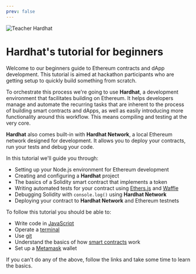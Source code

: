 ```yaml
---
prev: false
---
```


![Teacher Hardhat](/hardhat-tutorial.svg)

# Hardhat's tutorial for beginners

Welcome to our beginners guide to Ethereum contracts and dApp development. This tutorial is aimed at hackathon participants who are getting setup to quickly build something from scratch.

To orchestrate this process we're going to use **Hardhat**, a development environment that facilitates building on Ethereum. It helps developers manage and automate the recurring tasks that are inherent to the process of building smart contracts and dApps, as well as easily introducing more functionality around this workflow. This means compiling and testing at the very core.

**Hardhat** also comes built-in with **Hardhat Network**, a local Ethereum network designed for development. It allows you to deploy your contracts, run your tests and debug your code.

In this tutorial we'll guide you through:

- Setting up your Node.js environment for Ethereum development
- Creating and configuring a **Hardhat** project
- The basics of a Solidity smart contract that implements a token
- Writing automated tests for your contract using [Ethers.js](https://docs.ethers.io/) and [Waffle](https://getwaffle.io/)
- Debugging Solidity with `console.log()` using **Hardhat Network**
- Deploying your contract to **Hardhat Network** and Ethereum testnets

To follow this tutorial you should be able to:

- Write code in [JavaScript](https://developer.mozilla.org/en-US/docs/Learn/Getting_started_with_the_web/JavaScript_basics)
- Operate a [terminal](https://en.wikipedia.org/wiki/Terminal_emulator)
- Use [git](https://git-scm.com/doc)
- Understand the basics of how [smart contracts](https://ethereum.org/learn/#smart-contracts) work
- Set up a [Metamask](https://metamask.io/) wallet

If you can't do any of the above, follow the links and take some time to learn the basics.
